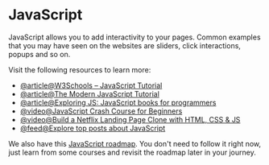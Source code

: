 # JavaScript

JavaScript allows you to add interactivity to your pages. Common examples that you may have seen on the websites are sliders, click interactions, popups and so on.

Visit the following resources to learn more:

- [@article@W3Schools – JavaScript Tutorial](https://www.w3schools.com/js/)
- [@article@The Modern JavaScript Tutorial](https://javascript.info/)
- [@article@Exploring JS: JavaScript books for programmers](https://exploringjs.com/)
- [@video@JavaScript Crash Course for Beginners](https://youtu.be/hdI2bqOjy3c?t=2)
- [@video@Build a Netflix Landing Page Clone with HTML, CSS & JS](https://youtu.be/P7t13SGytRk)
- [@feed@Explore top posts about JavaScript](https://app.daily.dev/tags/javascript?ref=roadmapsh)

We also have this [JavaScript roadmap](/javascript). You don't need to follow it right now, just learn from some courses and revisit the roadmap later in your journey.
